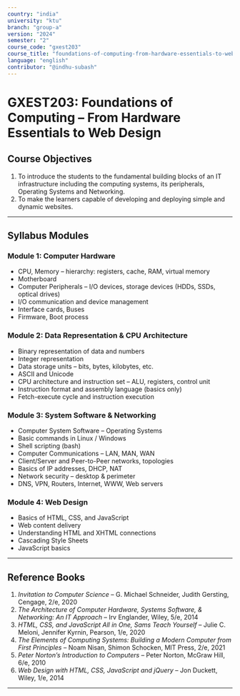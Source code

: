 ```yaml
---
country: "india"
university: "ktu"
branch: "group-a"
version: "2024"
semester: "2"
course_code: "gxest203"
course_title: "foundations-of-computing-from-hardware-essentials-to-web-design"
language: "english"
contributor: "@indhu-subash"
---
```


# GXEST203: Foundations of Computing – From Hardware Essentials to Web Design  

## Course Objectives  

1. To introduce the students to the fundamental building blocks of an IT infrastructure including the computing systems, its peripherals, Operating Systems and Networking.  
2. To make the learners capable of developing and deploying simple and dynamic websites.  

---

## Syllabus Modules  

### Module 1: Computer Hardware  
- CPU, Memory – hierarchy: registers, cache, RAM, virtual memory  
- Motherboard  
- Computer Peripherals – I/O devices, storage devices (HDDs, SSDs, optical drives)  
- I/O communication and device management 
- Interface cards, Buses  
- Firmware, Boot process  

### Module 2: Data Representation & CPU Architecture  
- Binary representation of data and numbers  
- Integer representation  
- Data storage units – bits, bytes, kilobytes, etc.  
- ASCII and Unicode  
- CPU architecture and instruction set – ALU, registers, control unit  
- Instruction format and assembly language (basics only)  
- Fetch-execute cycle and instruction execution  

### Module 3: System Software & Networking  
- Computer System Software – Operating Systems  
- Basic commands in Linux / Windows  
- Shell scripting (bash)  
- Computer Communications – LAN, MAN, WAN  
- Client/Server and Peer-to-Peer networks, topologies  
- Basics of IP addresses, DHCP, NAT  
- Network security – desktop & perimeter  
- DNS, VPN, Routers, Internet, WWW, Web servers  

### Module 4: Web Design  
- Basics of HTML, CSS, and JavaScript  
- Web content delivery  
- Understanding HTML and XHTML connections  
- Cascading Style Sheets  
- JavaScript basics  

---

## Reference Books  
 
1. *Invitation to Computer Science* – G. Michael Schneider, Judith Gersting, Cengage, 2/e, 2020  
2. *The Architecture of Computer Hardware, Systems Software, & Networking: An IT Approach* – Irv Englander, Wiley, 5/e, 2014  
3. *HTML, CSS, and JavaScript All in One, Sams Teach Yourself* – Julie C. Meloni, Jennifer Kyrnin, Pearson, 1/e, 2020  
4. *The Elements of Computing Systems: Building a Modern Computer from First Principles* – Noam Nisan, Shimon Schocken, MIT Press, 2/e, 2021  
5. *Peter Norton’s Introduction to Computers* – Peter Norton, McGraw Hill, 6/e, 2010  
6. *Web Design with HTML, CSS, JavaScript and jQuery* – Jon Duckett, Wiley, 1/e, 2014  

---
